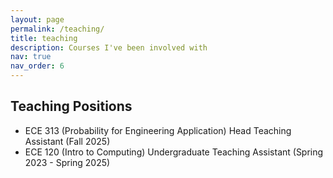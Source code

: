 ```yaml
---
layout: page
permalink: /teaching/
title: teaching
description: Courses I've been involved with
nav: true
nav_order: 6
---
```


## Teaching Positions

- ECE 313 (Probability for Engineering Application) Head Teaching Assistant (Fall 2025)
- ECE 120 (Intro to Computing) Undergraduate Teaching Assistant (Spring 2023 - Spring 2025)
